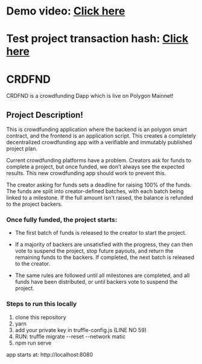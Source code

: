 # Demo video: [Click here](https://www.youtube.com/watch?v=K2muOrjytyk)
# Test project transaction hash: [Click here](https://polygonscan.com/tx/0xb3cb5cc43aeec7f8038b37c581e0a0d016186145d9eabca758252b096b2c8df1)

# CRDFND

CRDFND is a crowdfunding Dapp which is live on Polygon Mainnet!

## Project Description!

This is crowdfunding application where the backend is an polygon smart contract, and the frontend is an application script. This creates a completely decentralized crowdfunding app with a verifiable and immutably published project plan.

Current crowdfunding platforms have a problem. Creators ask for funds to complete a project, but once funded, we don’t always see the expected results. This new crowdfunding app should work to prevent this.

The creator asking for funds sets a deadline for raising 100% of the funds. The funds are split into creator-defined batches, with each batch being linked to a milestone. If the full amount isn't raised, the balance is refunded to the project backers.

### Once fully funded, the project starts:

- The first batch of funds is released to the creator to start the project.

- If a majority of backers are unsatisfied with the progress, they can then vote to suspend the project, stop future payouts, and return the remaining funds to the backers. If completed, the next batch is released to the creator.

- The same rules are followed until all milestones are completed, and all funds have been distributed, or until backers vote to suspend the project.

### Steps to run this locally

1) clone this repository
2) yarn
3) add your private key in truffle-config.js (LINE NO 59)
4) RUN: truffle migrate --reset --network matic
5) npm run serve

app starts at: http://localhost:8080
